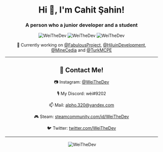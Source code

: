 <h1 align="center">Hi 👋, I'm Cahit Şahin!</h1>
<h3 align="center">A person who a junior developer and a student</h3>

<p align="center"> 
  <img src="https://komarev.com/ghpvc/?username=weithedev" alt="WeiTheDev" />
  <img src="https://img.shields.io/github/followers/WeiTheDev" alt="WeiTheDev" />
  <img src="https://img.shields.io/badge/favourite%20language-java-blue" alt="WeiTheDev" />
</p>

<p align="center">
  <p align="center">🔭 Currently working on <a href="https://github.com/FabulousProject" style="text-align:center">@FabulousProject</a>, <a href="https://github.com/HiluinDevelopment" style="text-align:center">@HiluinDevelopment</a>, <a href="https://github.com/MineCedia" style="text-align:center">@MineCedia</a> and <a href="https://github.com/TurkMCPE-Development" style="text-align:center">@TurkMCPE</a></p>
</p>

<hr>

<h2 align="center">💬 Contact Me!</h2>

<p align="center">📷&nbsp;Instagram: <a href="https://instagram.com/WeiTheDev" style="text-align:center">@WeiTheDev</a></p>
  <p align="center">🎙&nbsp;My Discord: <bold>wèi#9202</bold></p>
  <p align="center">📫&nbsp;Mail: <a href="mailto:wei2dev@yandex.com" style="text-align:center">alpho.320@yandex.com</a></p>
  <p align="center">🎮&nbsp;Steam: <a href="https://steamcommunity.com/id/WeiTheDev" style="text-align:center">steamcommunity.com/id/WeiTheDev</a></p>
  <p align="center">🐦&nbsp;Twitter: <a href="https://twitter.com/WeiTheDev" style="text-align:center">twitter.com/WeiTheDev</a></p>

<hr>

<p align="center">&nbsp;<img align="center" src="https://github-readme-stats.vercel.app/api?username=WeiTheDev&count_private=true&show-icons=true&theme=vue&include_all_commits=true&custom_title=My%20Stats&show_owner=true" alt="WeiTheDev"/></p>
